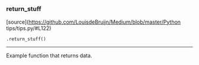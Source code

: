 #


### return_stuff
[source](https://github.com/LouisdeBruijn/Medium/blob/master/Python tips/tips.py/#L122)
```python
.return_stuff()
```

---
Example function that returns data.
